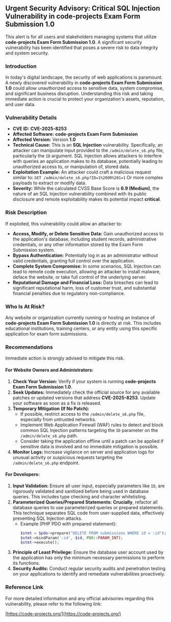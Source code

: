 ## Urgent Security Advisory: Critical SQL Injection Vulnerability in **code-projects Exam Form Submission 1.0**

This alert is for all users and stakeholders managing systems that utilize **code-projects Exam Form Submission 1.0**. A significant security vulnerability has been identified that poses a severe risk to data integrity and system security.

### Introduction

In today's digital landscape, the security of web applications is paramount. A newly discovered vulnerability in **code-projects Exam Form Submission 1.0** could allow unauthorized access to sensitive data, system compromise, and significant business disruption. Understanding this risk and taking immediate action is crucial to protect your organization's assets, reputation, and user data.

### Vulnerability Details

*   **CVE ID:** **CVE-2025-8253**
*   **Affected Software:** **code-projects Exam Form Submission**
*   **Affected Version:** Version **1.0**
*   **Technical Cause:** This is an **SQL Injection** vulnerability. Specifically, an attacker can manipulate input provided to the `/admin/delete_s6.php` file, particularly the `ID` argument. SQL Injection allows attackers to interfere with queries an application makes to its database, potentially leading to unauthorized access to, or manipulation of, stored data.
*   **Exploitation Example:** An attacker could craft a malicious request similar to:
    `GET /admin/delete_s6.php?ID=1%20OR%201=1`
    Or more complex payloads to extract or modify data.
*   **Severity:** While the calculated CVSS Base Score is **6.9 (Medium)**, the nature of an SQL Injection vulnerability combined with its public disclosure and remote exploitability makes its potential impact **critical**.

### Risk Description

If exploited, this vulnerability could allow an attacker to:

*   **Access, Modify, or Delete Sensitive Data:** Gain unauthorized access to the application's database, including student records, administrative credentials, or any other information stored by the Exam Form Submission system.
*   **Bypass Authentication:** Potentially log in as an administrator without valid credentials, granting full control over the application.
*   **Complete System Compromise:** In some scenarios, SQL Injection can lead to remote code execution, allowing an attacker to install malware, deface the website, or take full control of the underlying server.
*   **Reputational Damage and Financial Loss:** Data breaches can lead to significant reputational harm, loss of customer trust, and substantial financial penalties due to regulatory non-compliance.

### Who Is At Risk?

Any website or organization currently running or hosting an instance of **code-projects Exam Form Submission 1.0** is directly at risk. This includes educational institutions, training centers, or any entity using this specific application for exam form submissions.

### Recommendations

Immediate action is strongly advised to mitigate this risk.

#### For Website Owners and Administrators:

1.  **Check Your Version:** Verify if your system is running **code-projects Exam Form Submission 1.0**.
2.  **Seek Updates:** Immediately check the official source for any available patches or updated versions that address **CVE-2025-8253**. Update your software as soon as a fix is released.
3.  **Temporary Mitigation (If No Patch):**
    *   If possible, restrict access to the `/admin/delete_s6.php` file, especially from untrusted networks.
    *   Implement Web Application Firewall (WAF) rules to detect and block common SQL Injection patterns targeting the `ID` parameter on the `/admin/delete_s6.php` path.
    *   Consider taking the application offline until a patch can be applied if sensitive data is involved and no immediate mitigation is possible.
4.  **Monitor Logs:** Increase vigilance on server and application logs for unusual activity or suspicious requests targeting the `/admin/delete_s6.php` endpoint.

#### For Developers:

1.  **Input Validation:** Ensure all user input, especially parameters like `ID`, are rigorously validated and sanitized before being used in database queries. This includes type checking and character whitelisting.
2.  **Parameterized Queries/Prepared Statements:** **Crucially**, refactor all database queries to use parameterized queries or prepared statements. This technique separates SQL code from user-supplied data, effectively preventing SQL Injection attacks.
    *   Example (PHP PDO with prepared statement):
        ```php
        $stmt = $pdo->prepare("DELETE FROM submissions WHERE id = :id");
        $stmt->bindParam(':id', $id, PDO::PARAM_INT);
        $stmt->execute();
        ```
3.  **Principle of Least Privilege:** Ensure the database user account used by the application has only the minimum necessary permissions to perform its functions.
4.  **Security Audits:** Conduct regular security audits and penetration testing on your applications to identify and remediate vulnerabilities proactively.

### Reference Link

For more detailed information and any official advisories regarding this vulnerability, please refer to the following link:

[https://code-projects.org/](https://code-projects.org/)